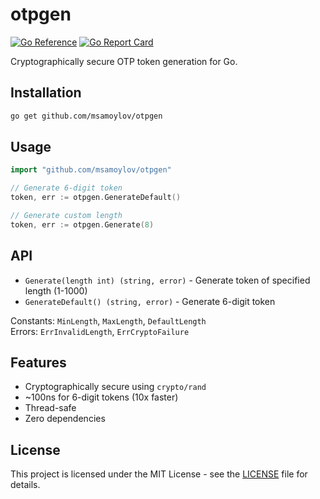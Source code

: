 # otpgen

[![Go Reference](https://pkg.go.dev/badge/github.com/msamoylov/otpgen.svg)](https://pkg.go.dev/github.com/msamoylov/otpgen)
[![Go Report Card](https://goreportcard.com/badge/github.com/msamoylov/otpgen)](https://goreportcard.com/report/github.com/msamoylov/otpgen)

Cryptographically secure OTP token generation for Go.

## Installation

```bash
go get github.com/msamoylov/otpgen
```

## Usage

```go
import "github.com/msamoylov/otpgen"

// Generate 6-digit token
token, err := otpgen.GenerateDefault()

// Generate custom length
token, err := otpgen.Generate(8)
```

## API

- `Generate(length int) (string, error)` - Generate token of specified length (1-1000)
- `GenerateDefault() (string, error)` - Generate 6-digit token

Constants: `MinLength`, `MaxLength`, `DefaultLength`  
Errors: `ErrInvalidLength`, `ErrCryptoFailure`

## Features

- Cryptographically secure using `crypto/rand`
- ~100ns for 6-digit tokens (10x faster)
- Thread-safe
- Zero dependencies

## License

This project is licensed under the MIT License - see the [LICENSE](LICENSE) file for details.
